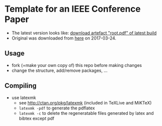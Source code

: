 # Template for an IEEE Conference Paper

- The latest version looks like: [download artefact "root.pdf" of latest build](https://gitlab.mrt.uni-karlsruhe.de/MRT/ieee_conference_template_latex/builds/artifacts/master/file/root.pdf?job=compile_pdf)
- Original was downloaded from [here](http://www.ieee.org/conferences_events/conferences/publishing/templates.html) on 2017-03-24.

## Usage
- fork (=make your own copy of) this repo before making changes
- change the structure, add/remove packages, ...

## Compiling
- use latexmk
  - see http://ctan.org/pkg/latexmk (included in TeXLive and MiKTeX)
  - `latexmk -pdf` to generate the pdflatex
  - `latexmk -c` to delete the regeneratable files generated by latex and bibtex except pdf
